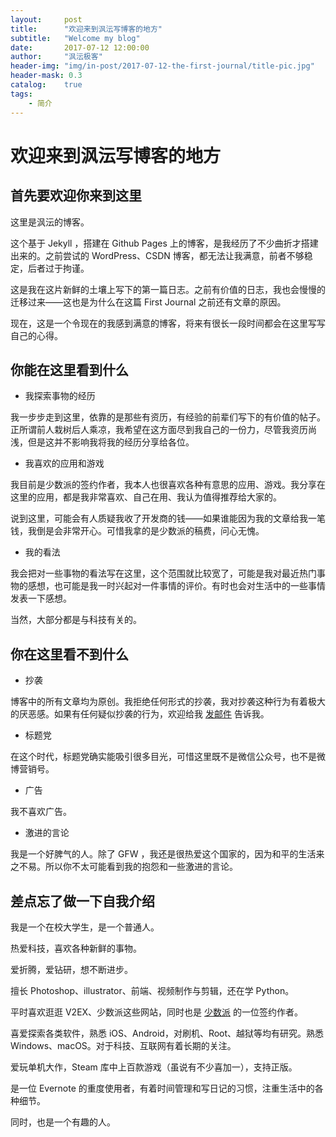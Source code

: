```yaml
---
layout:     post
title:      "欢迎来到沨沄写博客的地方"
subtitle:   "Welcome my blog"
date:       2017-07-12 12:00:00
author:     "沨沄极客"
header-img: "img/in-post/2017-07-12-the-first-journal/title-pic.jpg"
header-mask: 0.3
catalog:    true
tags:
    - 简介
---
```


# 欢迎来到沨沄写博客的地方

## 首先要欢迎你来到这里

这里是沨沄的博客。

这个基于 Jekyll ，搭建在 Github Pages 上的博客，是我经历了不少曲折才搭建出来的。之前尝试的 WordPress、CSDN 博客，都无法让我满意，前者不够稳定，后者过于拘谨。

这是我在这片新鲜的土壤上写下的第一篇日志。之前有价值的日志，我也会慢慢的迁移过来——这也是为什么在这篇 First Journal 之前还有文章的原因。

现在，这是一个令现在的我感到满意的博客，将来有很长一段时间都会在这里写写自己的心得。

## 你能在这里看到什么

- 我探索事物的经历

我一步步走到这里，依靠的是那些有资历，有经验的前辈们写下的有价值的帖子。正所谓前人栽树后人乘凉，我希望在这方面尽到我自己的一份力，尽管我资历尚浅，但是这并不影响我将我的经历分享给各位。

- 我喜欢的应用和游戏

我目前是少数派的签约作者，我本人也很喜欢各种有意思的应用、游戏。我分享在这里的应用，都是我非常喜欢、自己在用、我认为值得推荐给大家的。

说到这里，可能会有人质疑我收了开发商的钱——如果谁能因为我的文章给我一笔钱，我倒是会非常开心。可惜我拿的是少数派的稿费，问心无愧。

- 我的看法

我会把对一些事物的看法写在这里，这个范围就比较宽了，可能是我对最近热门事物的感想，也可能是我一时兴起对一件事情的评价。有时也会对生活中的一些事情发表一下感想。

当然，大部分都是与科技有关的。

## 你在这里看不到什么

- 抄袭

博客中的所有文章均为原创。我拒绝任何形式的抄袭，我对抄袭这种行为有着极大的厌恶感。如果有任何疑似抄袭的行为，欢迎给我 [发邮件](fengyunkkx@qq.com) 告诉我。

- 标题党

在这个时代，标题党确实能吸引很多目光，可惜这里既不是微信公众号，也不是微博营销号。

- 广告

我不喜欢广告。


- 激进的言论

我是一个好脾气的人。除了 GFW ，我还是很热爱这个国家的，因为和平的生活来之不易。所以你不太可能看到我的抱怨和一些激进的言论。


## 差点忘了做一下自我介绍

我是一个在校大学生，是一个普通人。

热爱科技，喜欢各种新鲜的事物。

爱折腾，爱钻研，想不断进步。

擅长 Photoshop、illustrator、前端、视频制作与剪辑，还在学 Python。

平时喜欢逛逛 V2EX、少数派这些网站，同时也是 [少数派](Sspai.com) 的一位签约作者。

喜爱探索各类软件，熟悉 iOS、Android，对刷机、Root、越狱等均有研究。熟悉 Windows、macOS。对于科技、互联网有着长期的关注。

爱玩单机大作，Steam 库中上百款游戏（虽说有不少喜加一），支持正版。

是一位 Evernote 的重度使用者，有着时间管理和写日记的习惯，注重生活中的各种细节。

同时，也是一个有趣的人。
